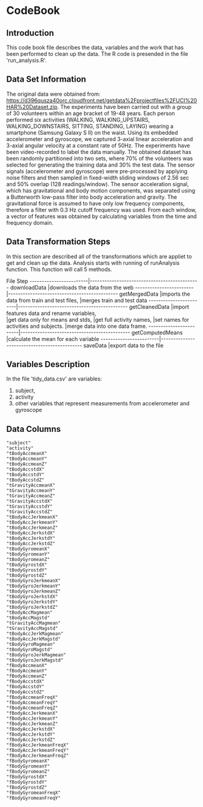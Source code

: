 CodeBook
===================
Introduction
-------------------
This code book file describes the data, variables and the work that has been performed to clean up the data. The R code is presended in the file 'run_analysis.R'. 

Data Set Information
-------------------
The original data were obtained from: https://d396qusza40orc.cloudfront.net/getdata%2Fprojectfiles%2FUCI%20HAR%20Dataset.zip. 
The experiments have been carried out with a group of 30 volunteers within an age bracket of 19-48 years. Each person performed six activities (WALKING, WALKING_UPSTAIRS, WALKING_DOWNSTAIRS, SITTING, STANDING, LAYING) wearing a smartphone (Samsung Galaxy S II) on the waist. Using its embedded accelerometer and gyroscope, we captured 3-axial linear acceleration and 3-axial angular velocity at a constant rate of 50Hz. The experiments have been video-recorded to label the data manually. The obtained dataset has been randomly partitioned into two sets, where 70% of the volunteers was selected for generating the training data and 30% the test data. 
The sensor signals (accelerometer and gyroscope) were pre-processed by applying noise filters and then sampled in fixed-width sliding windows of 2.56 sec and 50% overlap (128 readings/window). The sensor acceleration signal, which has gravitational and body motion components, was separated using a Butterworth low-pass filter into body acceleration and gravity. The gravitational force is assumed to have only low frequency components, therefore a filter with 0.3 Hz cutoff frequency was used. From each window, a vector of features was obtained by calculating variables from the time and frequency domain. 

Data Transformation Steps
-------------------
In this section are described all of the transformations which are appliet to get and clean up the data. Analysis starts with running of runAnalysis function. This function will call 5 methods.

File			 Step
------------------------|--------------------------------------------- 
downloadData 		|downloads the data from the web
------------------------|---------------------------------------------
getMergedData 		|imports the data from train and test files, 
			|merges train and test data
------------------------|---------------------------------------------
getCleanedData  	|import features data and rename variables,  
			|get data only for means and stds, 
			|get full activity names, 
 			|set names for activities and subjects.
 			|merge data into one data frame.
------------------------|---------------------------------------------
getComputedMeans 	|calculate the mean for each variable
------------------------|---------------------------------------------
saveData 		|export data to the file

Variables Description
-------------------
In the file 'tidy_data.csv' are variables:
1. subject,
2. activity
3. other variables that represent measurements from accelerometer and gyroscope

Data Columns
-------------------
	"subject"	
	"activity"	
	"tBodyAccmeanX"	
	"tBodyAccmeanY"	
	"tBodyAccmeanZ"	
	"tBodyAccstdX"	
	"tBodyAccstdY"	
	"tBodyAccstdZ"	
	"tGravityAccmeanX"		
	"tGravityAccmeanY"
	"tGravityAccmeanZ"
	"tGravityAccstdX"
	"tGravityAccstdY"
	"tGravityAccstdZ"
	"tBodyAccJerkmeanX"
	"tBodyAccJerkmeanY"
	"tBodyAccJerkmeanZ"
	"tBodyAccJerkstdX"
	"tBodyAccJerkstdY"
	"tBodyAccJerkstdZ"
	"tBodyGyromeanX"
	"tBodyGyromeanY"
	"tBodyGyromeanZ"
	"tBodyGyrostdX"
	"tBodyGyrostdY"
	"tBodyGyrostdZ"
	"tBodyGyroJerkmeanX"
	"tBodyGyroJerkmeanY"
	"tBodyGyroJerkmeanZ"
	"tBodyGyroJerkstdX"
	"tBodyGyroJerkstdY"
	"tBodyGyroJerkstdZ"
	"tBodyAccMagmean"
	"tBodyAccMagstd"
	"tGravityAccMagmean"
	"tGravityAccMagstd"
	"tBodyAccJerkMagmean"
	"tBodyAccJerkMagstd"
	"tBodyGyroMagmean"
	"tBodyGyroMagstd"
	"tBodyGyroJerkMagmean"
	"tBodyGyroJerkMagstd"
	"fBodyAccmeanX"
	"fBodyAccmeanY"
	"fBodyAccmeanZ"
	"fBodyAccstdX"
	"fBodyAccstdY"
	"fBodyAccstdZ"
	"fBodyAccmeanFreqX"
	"fBodyAccmeanFreqY"
	"fBodyAccmeanFreqZ"
	"fBodyAccJerkmeanX"
	"fBodyAccJerkmeanY"
	"fBodyAccJerkmeanZ"
	"fBodyAccJerkstdX"
	"fBodyAccJerkstdY"
	"fBodyAccJerkstdZ"
	"fBodyAccJerkmeanFreqX"
	"fBodyAccJerkmeanFreqY"
	"fBodyAccJerkmeanFreqZ"
	"fBodyGyromeanX"
	"fBodyGyromeanY"
	"fBodyGyromeanZ"
	"fBodyGyrostdX"	
	"fBodyGyrostdY"
	"fBodyGyrostdZ"
	"fBodyGyromeanFreqX"
	"fBodyGyromeanFreqY"